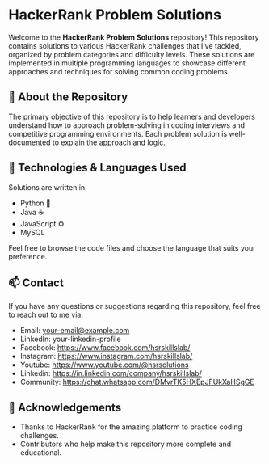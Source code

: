 # HackerRank Problem Solutions

Welcome to the **HackerRank Problem Solutions** repository! This repository contains solutions to various HackerRank challenges that I’ve tackled, organized by problem categories and difficulty levels. These solutions are implemented in multiple programming languages to showcase different approaches and techniques for solving common coding problems.

## 🚀 About the Repository

The primary objective of this repository is to help learners and developers understand how to approach problem-solving in coding interviews and competitive programming environments. Each problem solution is well-documented to explain the approach and logic.

## 🔧 Technologies & Languages Used

Solutions are written in:
- Python 🐍
- Java ☕
- JavaScript ⚙️
- MySQL

Feel free to browse the code files and choose the language that suits your preference.

## 📫 Contact

If you have any questions or suggestions regarding this repository, feel free to reach out to me via:

- Email: your-email@example.com
- LinkedIn: your-linkedin-profile
- Facebook: https://www.facebook.com/hsrskillslab/
- Instagram: https://www.instagram.com/hsrskillslab/
- Youtube: https://www.youtube.com/@hsrsolutions
- Linkedin: https://in.linkedin.com/company/hsrskillslab/
- Community: https://chat.whatsapp.com/DMvrTK5HXEpJFUkXaHSgGE 


## 🏅 Acknowledgements

- Thanks to HackerRank for the amazing platform to practice coding challenges.
- Contributors who help make this repository more complete and educational.